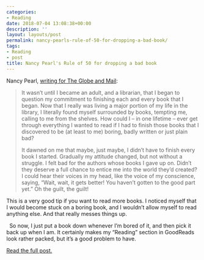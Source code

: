 ```yaml
---
categories:
- Reading
date: 2018-07-04 13:08:38+00:00
description: ''
layout: layouts/post
permalink: nancy-pearls-rule-of-50-for-dropping-a-bad-book/
tags:
- Reading
- post
title: Nancy Pearl's Rule of 50 for dropping a bad book
---
```


<p>Nancy Pearl, <a href="https://www.theglobeandmail.com/arts/books-and-media/nancy-pearls-rule-of-50-for-dropping-a-bad-book/article565170/">writing for The Globe and Mail</a>:</p>
<blockquote>
<p>It wasn&#8217;t until I became an adult, and a librarian, that I began to question my commitment to finishing each and every book that I began. Now that I really was living a major portion of my life in the library, I literally found myself surrounded by books, tempting me, calling to me from the shelves. How could I &#8211; in one lifetime &#8211; ever get through everything I wanted to read if I had to finish those books that I discovered to be (at least to me) boring, badly written or just plain bad?</p>
<p>It dawned on me that maybe, just maybe, I didn&#8217;t have to finish every book I started. Gradually my attitude changed, but not without a struggle. I felt bad for the authors whose books I gave up on. Didn&#8217;t they deserve a full chance to entice me into the world they&#8217;d created? I could hear their voices in my head, like the voice of my conscience, saying, &#8220;Wait, wait, it gets better! You haven&#8217;t gotten to the good part yet.&#8221; Oh the guilt, the guilt!</p>
</blockquote>
<p>This is a very good tip if you want to read more books. I noticed myself that I would become stuck on a boring book, and I wouldn’t allow myself to read anything else. And that really messes things up.</p>
<p>  So now, I just put a book down whenever I’m bored of it, and then pick it back up when I am. It certainly makes my “Reading” section in GoodReads look rather packed, but it’s a good problem to have.</p>
<p><a href="https://www.theglobeandmail.com/arts/books-and-media/nancy-pearls-rule-of-50-for-dropping-a-bad-book/article565170/">Read the full post.</a></p>